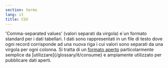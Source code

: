 ```yaml
---
section: terms
lang: it
title: CSV
---
```


'Comma-separated values' (valori separati da virgola) e`un formato standard per i dati tabellari. I dati sono rappresentati in un file di testo dove ogni record corrisponde ad una nuova riga i cui valori sono separati da una virgola per ogni colonna. Si tratta di un [formato aperto](/glossary/it/open-format/) particolarmente semplice da [utilizzare]{/glossary/it/consume} e ampiamente utilizzato per pubblicare dati aperti.
